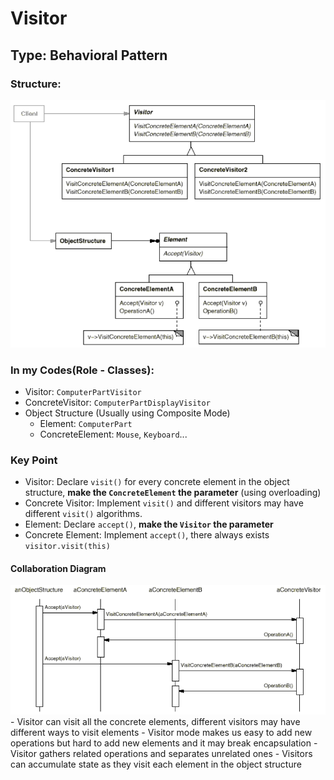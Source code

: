 # Visitor

## Type: Behavioral Pattern

### Structure:
<img src="./visitor_1.png"/>

### In my Codes(Role - Classes):
- Visitor: `ComputerPartVisitor`
- ConcreteVisitor: `ComputerPartDisplayVisitor`
- Object Structure (Usually using Composite Mode)
    - Element: `ComputerPart`
    - ConcreteElement: `Mouse`, `Keyboard`...

### Key Point
- Visitor: Declare `visit()` for every concrete element in
 the object structure, **make the `ConcreteElement` the parameter**
 (using overloading)
- Concrete Visitor: Implement `visit()` and different visitors
 may have different `visit()` algorithms.
- Element: Declare `accept()`, **make the `Visitor` the parameter**
- Concrete Element: Implement `accept()`, there always exists 
  `visitor.visit(this)`
#### Collaboration Diagram
<img src="./visitor_2.png"/>
- Visitor can visit all the concrete elements, different visitors 
 may have different ways to visit elements 
- Visitor mode makes us easy to add new operations but hard to add 
 new elements and it may break encapsulation
- Visitor gathers related operations and separates unrelated ones
- Visitors can accumulate state as they visit each element
  in the object structure

